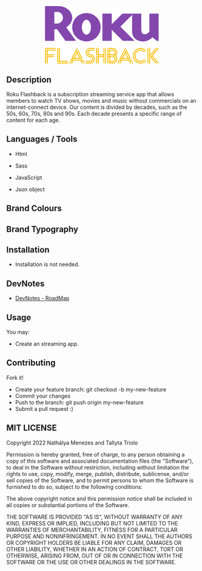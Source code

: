 <p align="center">
<img src="./assets/rokuGit.svg" width="300" style="margin:auto; display:block">
</p>


## Description 
Roku Flashback is a subscription streaming service app that allows members to watch TV shows, movies and music without commercials on an internet-connect device. Our content is divided by decades, such as the 50s, 60s, 70s, 80s and 90s. Each decade presents a specific range of content for each age.      

## Languages / Tools 
- Html
- Sass
- JavaScript 

- Json object

## Brand Colours 

## Brand Typography 

## Installation
- Installation is not needed.

## DevNotes
- [DevNotes - RoadMap](https://miro.com/welcomeonboard/bDJSSjBQeWd3U2pJcjFPbU11VnozREd6VmhsMVpkVWl2a09Nb1pwUXg0RGw1ODY2NDJTazFMUnpwUEx2MXRkUHwzNDU4NzY0NTI5Mzk5MTI1NDY4fDI=?share_link_id=535211169555)

## Usage 
You may:

- Create an streaming app.

## Contributing 
Fork it!

- Create your feature branch: git checkout -b my-new-feature
- Commit your changes
- Push to the branch: git push origin my-new-feature
- Submit a pull request :)


## MIT LICENSE 
Copyright 2022 Nathálya Menezes and Tallyta Triolo

Permission is hereby granted, free of charge, to any person obtaining a copy of this software and associated documentation files (the "Software"), to deal in the Software without restriction, including without limitation the rights to use, copy, modify, merge, publish, distribute, sublicense, and/or sell copies of the Software, and to permit persons to whom the Software is furnished to do so, subject to the following conditions:

The above copyright notice and this permission notice shall be included in all copies or substantial portions of the Software.

THE SOFTWARE IS PROVIDED "AS IS", WITHOUT WARRANTY OF ANY KIND, EXPRESS OR IMPLIED, INCLUDING BUT NOT LIMITED TO THE WARRANTIES OF MERCHANTABILITY, FITNESS FOR A PARTICULAR PURPOSE AND NONINFRINGEMENT. IN NO EVENT SHALL THE AUTHORS OR COPYRIGHT HOLDERS BE LIABLE FOR ANY CLAIM, DAMAGES OR OTHER LIABILITY, WHETHER IN AN ACTION OF CONTRACT, TORT OR OTHERWISE, ARISING FROM, OUT OF OR IN CONNECTION WITH THE SOFTWARE OR THE USE OR OTHER DEALINGS IN THE SOFTWARE.
